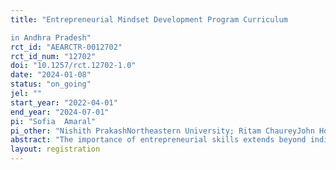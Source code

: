 ```yaml
---
title: "Entrepreneurial Mindset Development Program Curriculum
in Andhra Pradesh"
rct_id: "AEARCTR-0012702"
rct_id_num: "12702"
doi: "10.1257/rct.12702-1.0"
date: "2024-01-08"
status: "on_going"
jel: ""
start_year: "2022-04-01"
end_year: "2024-07-01"
pi: "Sofia  Amaral"
pi_other: "Nishith PrakashNortheastern University; Ritam ChaureyJohn Hopkins University; Isis GaddisWorld Bank, South Asia Gender Innovation Lab; Samreen MalikNYU- Abu Dhabi; Aakash BhalotiaUCSD; Abhiroop MukhopadhyayISI, Delhi; Raghav RakeshMichigan State University; Gaurav KhanaUCSD"
abstract: "The importance of entrepreneurial skills extends beyond individuals who aspire to enter the business world. With the evolving nature of most high-return jobs, there is a growing need for an entrepreneurial mindset of labor that encompasses a range of cognitive and non-cognitive skills. However, there is a lack of data and experimental evidence on whether an entrepreneurial mindset can be instilled (especially in high school students), whether the current at-scale implementation has been effective, their impact on entrepreneurial traits, and whether such skills are effective in closing the existing skill gaps across genders. To address this gap, we leverage a unique opportunity to work with the Government of Andhra Pradesh on the rollout of the Entrepreneurial Mindset Development Program (EMDP). The program consists of a special curriculum, which is delivered to Grade 9 students over 220 working days, to train students on their entrepreneurial mindset. Working closely with the Government of Andhra Pradesh and the implementing NGOs, we aim to assess the program’s impact on the students’ entrepreneurial mindset, cognitive and non-cognitive skills, their ability to prepare and deliver an entrepreneurial idea, their hypothetical choice of labor, choice of major going forward, and their intention to pursue work that is different from traditional labor (i.e. not self-employed). %The novelty of our work is that using incentivized experiments we elicit various behavioral factors often associated with entrepreneurship, to make the connection of whether such programs can behaviorally shape students from a young age. "
layout: registration
---
```


